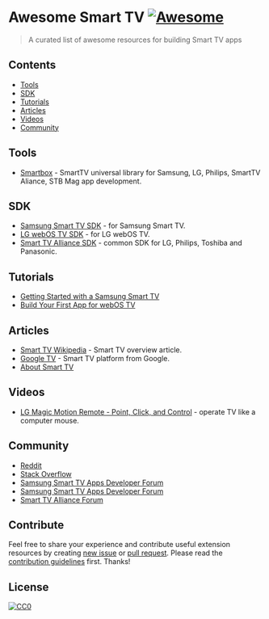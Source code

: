 # Awesome Smart TV [![Awesome](https://cdn.rawgit.com/sindresorhus/awesome/d7305f38d29fed78fa85652e3a63e154dd8e8829/media/badge.svg)](https://github.com/sindresorhus/awesome)

> A curated list of awesome resources for building Smart TV apps

## Contents
* [Tools](#tools)
* [SDK](#sdk)
* [Tutorials](#tutorials)
* [Articles](#articles)
* [Videos](#articles) 
* [Community](#community)

## Tools
* [Smartbox](https://github.com/immosmart/smartbox) - SmartTV universal library for Samsung, LG, Philips, SmartTV Aliance, STB Mag app development.

## SDK
* [Samsung Smart TV SDK](https://www.samsungdforum.com/Devtools/SdkDownload) - for Samsung Smart TV.
* [LG webOS TV SDK](http://developer.lge.com/webOSTV/sdk/web-sdk) - for LG webOS TV.
* [Smart TV Alliance SDK](https://developers.smarttv-alliance.org) - common SDK for LG, Philips, Toshiba and Panasonic.

## Tutorials
* [Getting Started with a Samsung Smart TV](http://www.samsung.com/global/article/articleDetailView.do?atcl_id=61689)
* [Build Your First App for webOS TV](http://developer.lge.com/webOSTV/develop/web-app/getting-started/building-your-first-web-app-webos-tv/)

## Articles
* [Smart TV Wikipedia](https://en.wikipedia.org/wiki/Smart_TV) - Smart TV overview article.
* [Google TV](https://en.wikipedia.org/wiki/Google_TV) - Smart TV platform from Google. 
* [About Smart TV](https://www.yourappontv.com/about-smart-tv) 

## Videos
* [LG Magic Motion Remote - Point, Click, and Control](https://youtu.be/yxu0G7jM_us) - operate TV like a computer mouse.

## Community
* [Reddit](https://www.reddit.com/r/smarttv)
* [Stack Overflow](http://stackoverflow.com/questions/tagged/smart-tv)
* [Samsung Smart TV Apps Developer Forum](https://www.samsungdforum.com/)
* [Samsung Smart TV Apps Developer Forum](http://developer.lge.com/community/forums/RetrieveForumList.dev?prodTypeCode=TV)
* [Smart TV Alliance Forum](https://developers.smarttv-alliance.org/forum/index.php)

## Contribute
Feel free to share your experience and contribute useful extension resources by creating [new issue](issues/new) or [pull request](compare).
Please read the [contribution guidelines](contributing.md) first. Thanks!

## License
[![CC0](http://mirrors.creativecommons.org/presskit/buttons/88x31/svg/cc-zero.svg)](https://creativecommons.org/publicdomain/zero/1.0/)
